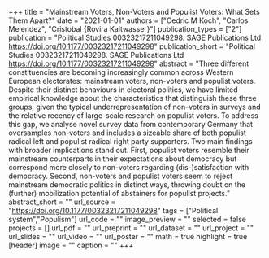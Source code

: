 +++
title = "Mainstream Voters, Non-Voters and Populist Voters: What Sets Them Apart?"
date = "2021-01-01"
authors = ["Cedric M Koch", "Carlos Melendez", "Cristobal {Rovira Kaltwasser}"]
publication_types = ["2"]
publication = "Political Studies 00323217211049298. SAGE Publications Ltd https://doi.org/10.1177/00323217211049298"
publication_short = "Political Studies 00323217211049298. SAGE Publications Ltd https://doi.org/10.1177/00323217211049298"
abstract = "Three different constituencies are becoming increasingly common across Western European electorates: mainstream voters, non-voters and populist voters. Despite their distinct behaviours in electoral politics, we have limited empirical knowledge about the characteristics that distinguish these three groups, given the typical underrepresentation of non-voters in surveys and the relative recency of large-scale research on populist voters. To address this gap, we analyse novel survey data from contemporary Germany that oversamples non-voters and includes a sizeable share of both populist radical left and populist radical right party supporters. Two main findings with broader implications stand out. First, populist voters resemble their mainstream counterparts in their expectations about democracy but correspond more closely to non-voters regarding (dis-)satisfaction with democracy. Second, non-voters and populist voters seem to reject mainstream democratic politics in distinct ways, throwing doubt on the (further) mobilization potential of abstainers for populist projects."
abstract_short = ""
url_source = "https://doi.org/10.1177/00323217211049298"
tags = ["Political system","Populism"]
url_code = ""
image_preview = ""
selected = false
projects = []
url_pdf = ""
url_preprint = ""
url_dataset = ""
url_project = ""
url_slides = ""
url_video = ""
url_poster = ""
math = true
highlight = true
[header]
image = ""
caption = ""
+++
